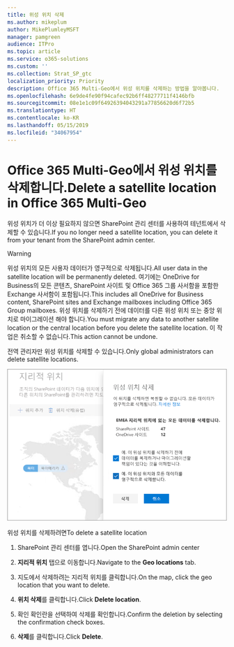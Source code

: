 ```yaml
---
title: 위성 위치 삭제
ms.author: mikeplum
author: MikePlumleyMSFT
manager: pamgreen
audience: ITPro
ms.topic: article
ms.service: o365-solutions
ms.custom: ''
ms.collection: Strat_SP_gtc
localization_priority: Priority
description: Office 365 Multi-Geo에서 위성 위치를 삭제하는 방법을 알아봅니다.
ms.openlocfilehash: 6e9de4fe90f94cafec92b6ff48277711f4146bfb
ms.sourcegitcommit: 08e1e1c09f64926394043291a77856620d6f72b5
ms.translationtype: HT
ms.contentlocale: ko-KR
ms.lasthandoff: 05/15/2019
ms.locfileid: "34067954"
---
```

# <a name="delete-a-satellite-location-in-office-365-multi-geo"></a><span data-ttu-id="4309d-103">Office 365 Multi-Geo에서 위성 위치를 삭제합니다.</span><span class="sxs-lookup"><span data-stu-id="4309d-103">Delete a satellite location in Office 365 Multi-Geo</span></span>

<span data-ttu-id="4309d-104">위성 위치가 더 이상 필요하지 않으면 SharePoint 관리 센터를 사용하여 테넌트에서 삭제할 수 있습니다.</span><span class="sxs-lookup"><span data-stu-id="4309d-104">If you no longer need a satellite location, you can delete it from your tenant from the SharePoint admin center.</span></span>

> [!WARNING]
> <span data-ttu-id="4309d-105">위성 위치의 모든 사용자 데이터가 영구적으로 삭제됩니다.</span><span class="sxs-lookup"><span data-stu-id="4309d-105">All user data in the satellite location will be permanently deleted.</span></span> <span data-ttu-id="4309d-106">여기에는 OneDrive for Business의 모든 콘텐츠, SharePoint 사이트 및 Office 365 그룹 사서함을 포함한 Exchange 사서함이 포함됩니다.</span><span class="sxs-lookup"><span data-stu-id="4309d-106">This includes all OneDrive for Business content, SharePoint sites and Exchange mailboxes including Office 365 Group mailboxes.</span></span> <span data-ttu-id="4309d-107">위성 위치를 삭제하기 전에 데이터를 다른 위성 위치 또는 중앙 위치로 마이그레이션 해야 합니다.</span><span class="sxs-lookup"><span data-stu-id="4309d-107">You must migrate any data to another satellite location or the central location before you delete the satellite location.</span></span> <span data-ttu-id="4309d-108">이 작업은 취소할 수 없습니다.</span><span class="sxs-lookup"><span data-stu-id="4309d-108">This action cannot be undone.</span></span>

<span data-ttu-id="4309d-109">전역 관리자만 위성 위치를 삭제할 수 있습니다.</span><span class="sxs-lookup"><span data-stu-id="4309d-109">Only global administrators can delete satellite locations.</span></span>

![지리적 위치 삭제 UI가 표시된 다중 지역 관리 센터의 스크린샷](media/multi-geo-delete-satellite-location.png)

<span data-ttu-id="4309d-111">위성 위치를 삭제하려면</span><span class="sxs-lookup"><span data-stu-id="4309d-111">To delete a satellite location</span></span>

1. <span data-ttu-id="4309d-112">SharePoint 관리 센터를 엽니다.</span><span class="sxs-lookup"><span data-stu-id="4309d-112">Open the SharePoint admin center</span></span>

2. <span data-ttu-id="4309d-113">**지리적 위치** 탭으로 이동합니다.</span><span class="sxs-lookup"><span data-stu-id="4309d-113">Navigate to the **Geo locations** tab.</span></span>

3. <span data-ttu-id="4309d-114">지도에서 삭제하려는 지리적 위치를 클릭합니다.</span><span class="sxs-lookup"><span data-stu-id="4309d-114">On the map, click the geo location that you want to delete.</span></span>

4. <span data-ttu-id="4309d-115">**위치 삭제**를 클릭합니다.</span><span class="sxs-lookup"><span data-stu-id="4309d-115">Click **Delete location**.</span></span>

5. <span data-ttu-id="4309d-116">확인 확인란을 선택하여 삭제를 확인합니다.</span><span class="sxs-lookup"><span data-stu-id="4309d-116">Confirm the deletion by selecting the confirmation check boxes.</span></span>

6. <span data-ttu-id="4309d-117">**삭제**를 클릭합니다.</span><span class="sxs-lookup"><span data-stu-id="4309d-117">Click **Delete**.</span></span>
